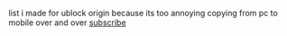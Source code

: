 list i made for ublock origin because its too annoying copying from pc to mobile over and over
[subscribe](https%3A%2F%2Fraw.githubusercontent.com%2Fblorborb%2Fborb-list%2Frefs%2Fheads%2Fmain%2Fborblist.txt&subscribe=1)
